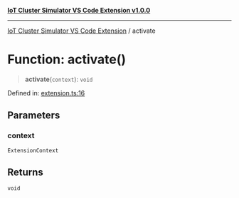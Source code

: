 [**IoT Cluster Simulator VS Code Extension v1.0.0**](../README.md)

***

[IoT Cluster Simulator VS Code Extension](../globals.md) / activate

# Function: activate()

> **activate**(`context`): `void`

Defined in: [extension.ts:16](TypedClusterkitClusterSimulator/blob/b6521dcded4f1f5d59583360acb356434b7a1530/src/extension.ts#L16)

## Parameters

### context

`ExtensionContext`

## Returns

`void`
